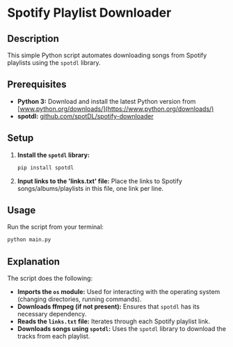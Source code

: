 # Spotify Playlist Downloader

## Description

This simple Python script automates downloading songs from Spotify playlists using the `spotdl` library.

## Prerequisites

-   **Python 3:** Download and install the latest Python version from [www.python.org/downloads/](https://www.python.org/downloads/)
-   **spotdl:** [github.com/spotDL/spotify-downloader](https://github.com/spotDL/spotify-downloader)

## Setup

1. **Install the `spotdl` library:**

    ```bash
    pip install spotdl
    ```

2. **Input links to the 'links.txt' file:** Place the links to Spotify songs/albums/playlists in this file, one link per line.

## Usage

Run the script from your terminal:

```bash
python main.py
```

## Explanation

The script does the following:

-   **Imports the `os` module:** Used for interacting with the operating system (changing directories, running commands).
-   **Downloads ffmpeg (if not present):** Ensures that `spotdl` has its necessary dependency.
-   **Reads the `links.txt` file:** Iterates through each Spotify playlist link.
-   **Downloads songs using `spotdl`:** Uses the `spotdl` library to download the tracks from each playlist.
